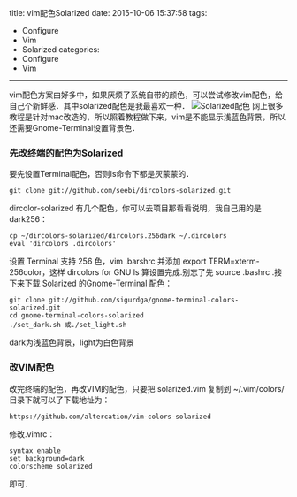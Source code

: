 title: vim配色Solarized
date: 2015-10-06 15:37:58
tags:
- Configure
- Vim
- Solarized
categories:
- Configure
- Vim

---

vim配色方案由好多中，如果厌烦了系统自带的颜色，可以尝试修改vim配色，给自己个新鲜感．其中solarized配色是我最喜欢一种．
![Solarized配色](http://7xjnip.com1.z0.glb.clouddn.com/选区_004.png "")
网上很多教程是针对mac改造的，所以照着教程做下来，vim是不能显示浅蓝色背景，所以还需要Gnome-Terminal设置背景色．

### 先改终端的配色为Solarized
要先设置Terminal配色，否则ls命令下都是灰蒙蒙的．
```
git clone git://github.com/seebi/dircolors-solarized.git
```
dircolor-solarized 有几个配色，你可以去项目那看看说明，我自己用的是 dark256：
```
cp ~/dircolors-solarized/dircolors.256dark ~/.dircolors
eval 'dircolors .dircolors'
```
设置 Terminal 支持 256 色，vim .barshrc 并添加 export TERM=xterm-256color，这样 dircolors for GNU ls 算设置完成.别忘了先 source .bashrc .接下来下载 Solarized 的Gnome-Terminal 配色：
```
git clone git://github.com/sigurdga/gnome-terminal-colors-solarized.git
cd gnome-terminal-colors-solarized 
./set_dark.sh 或./set_light.sh
```
dark为浅蓝色背景，light为白色背景

### 改VIM配色
改完终端的配色，再改VIM的配色，只要把 solarized.vim 复制到 ~/.vim/colors/ 目录下就可以了下载地址为：
```
https://github.com/altercation/vim-colors-solarized
```
修改.vimrc：
```
syntax enable
set background=dark
colorscheme solarized
```
即可．








